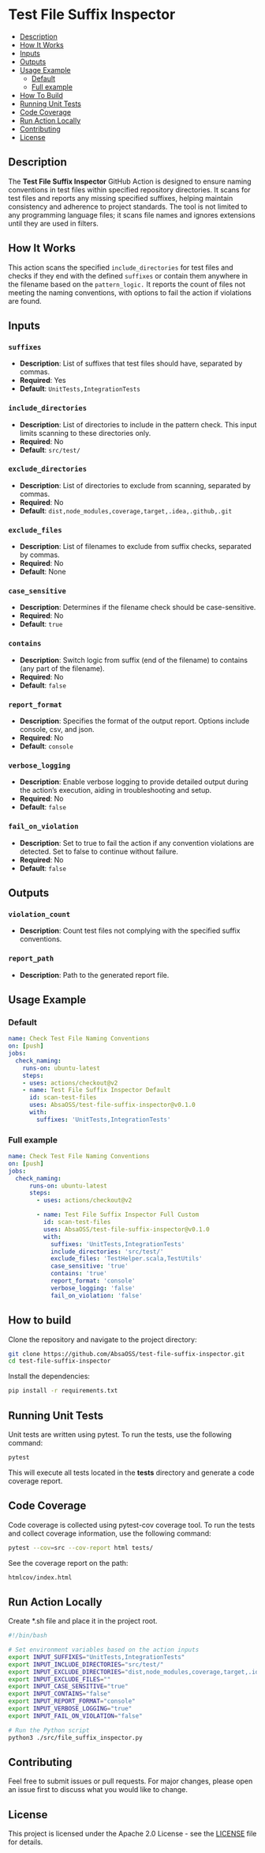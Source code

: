 # Test File Suffix Inspector

- [Description](#description)
- [How It Works](#how-it-works)
- [Inputs](#inputs)
- [Outputs](#outputs)
- [Usage Example](#usage-example)
  - [Default](#default)
  - [Full example](#full-example)
- [How To Build](#how-to-build)
- [Running Unit Tests](#running-unit-tests)
- [Code Coverage](#code-coverage)
- [Run Action Locally](#run-action-locally)
- [Contributing](#contributing)
- [License](#license)

## Description
The **Test File Suffix Inspector** GitHub Action is designed to ensure naming conventions in test files within specified repository directories. It scans for test files and reports any missing specified suffixes, helping maintain consistency and adherence to project standards. The tool is not limited to any programming language files; it scans file names and ignores extensions until they are used in filters.

## How It Works
This action scans the specified `include_directories` for test files and checks if they end with the defined `suffixes` or contain them anywhere in the filename based on the `pattern_logic.` It reports the count of files not meeting the naming conventions, with options to fail the action if violations are found.

## Inputs
### `suffixes`
- **Description**: List of suffixes that test files should have, separated by commas.
- **Required**: Yes
- **Default**: `UnitTests,IntegrationTests`

### `include_directories`
- **Description**: List of directories to include in the pattern check. This input limits scanning to these directories only.
- **Required**: No
- **Default**: `src/test/`

### `exclude_directories`
- **Description**: List of directories to exclude from scanning, separated by commas.
- **Required**: No
- **Default**: `dist,node_modules,coverage,target,.idea,.github,.git`

### `exclude_files`
- **Description**: List of filenames to exclude from suffix checks, separated by commas.
- **Required**: No
- **Default**: None

### `case_sensitive`
- **Description**: Determines if the filename check should be case-sensitive.
- **Required**: No
- **Default**: `true`

### `contains`
- **Description**: Switch logic from suffix (end of the filename) to contains (any part of the filename).
- **Required**: No
- **Default**: `false`

### `report_format`
- **Description**: Specifies the format of the output report. Options include console, csv, and json.
- **Required**: No
- **Default**: `console`

### `verbose_logging`
- **Description**: Enable verbose logging to provide detailed output during the action’s execution, aiding in troubleshooting and setup.
- **Required**: No
- **Default**: `false`

### `fail_on_violation`
- **Description**: Set to true to fail the action if any convention violations are detected. Set to false to continue without failure.
- **Required**: No
- **Default**: `false`

## Outputs
### `violation_count`
- **Description**: Count test files not complying with the specified suffix conventions.

### `report_path`
- **Description**: Path to the generated report file.

## Usage Example
### Default
```yaml
name: Check Test File Naming Conventions
on: [push]
jobs:
  check_naming:
    runs-on: ubuntu-latest
    steps:
    - uses: actions/checkout@v2
    - name: Test File Suffix Inspector Default
      id: scan-test-files
      uses: AbsaOSS/test-file-suffix-inspector@v0.1.0
      with:
        suffixes: 'UnitTests,IntegrationTests'
```

### Full example
```yaml
name: Check Test File Naming Conventions
on: [push]
jobs:
  check_naming:
      runs-on: ubuntu-latest
      steps:
        - uses: actions/checkout@v2

        - name: Test File Suffix Inspector Full Custom
          id: scan-test-files
          uses: AbsaOSS/test-file-suffix-inspector@v0.1.0
          with:
            suffixes: 'UnitTests,IntegrationTests'
            include_directories: 'src/test/'
            exclude_files: 'TestHelper.scala,TestUtils'
            case_sensitive: 'true'
            contains: 'true'
            report_format: 'console'
            verbose_logging: 'false'
            fail_on_violation: 'false'
```

## How to build

Clone the repository and navigate to the project directory:

```bash
git clone https://github.com/AbsaOSS/test-file-suffix-inspector.git
cd test-file-suffix-inspector
```

Install the dependencies:
```bash
pip install -r requirements.txt
```


## Running Unit Tests
Unit tests are written using pytest. To run the tests, use the following command:

```bash
pytest
```

This will execute all tests located in the __tests__ directory and generate a code coverage report.

## Code Coverage
Code coverage is collected using pytest-cov coverage tool. To run the tests and collect coverage information, use the following command:

```bash
pytest --cov=src --cov-report html tests/
```
See the coverage report on the path:
```bash
htmlcov/index.html
```

## Run Action Locally
Create *.sh file and place it in the project root.
```bash
#!/bin/bash

# Set environment variables based on the action inputs
export INPUT_SUFFIXES="UnitTests,IntegrationTests"
export INPUT_INCLUDE_DIRECTORIES="src/test/"
export INPUT_EXCLUDE_DIRECTORIES="dist,node_modules,coverage,target,.idea,.github,.git,htmlcov"
export INPUT_EXCLUDE_FILES=""
export INPUT_CASE_SENSITIVE="true"
export INPUT_CONTAINS="false"
export INPUT_REPORT_FORMAT="console"
export INPUT_VERBOSE_LOGGING="true"
export INPUT_FAIL_ON_VIOLATION="false"

# Run the Python script
python3 ./src/file_suffix_inspector.py
```


## Contributing
Feel free to submit issues or pull requests. For major changes, please open an issue first to discuss what you would like to change.

## License

This project is licensed under the Apache 2.0 License - see the [LICENSE](LICENSE) file for details.
